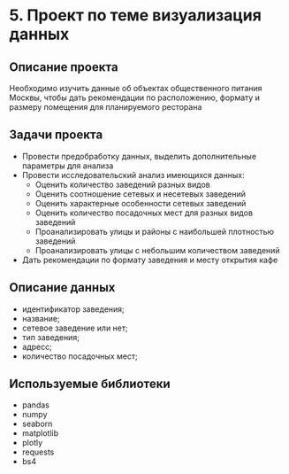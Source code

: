 # 5. Проект по теме визуализация данных
## Описание проекта
Необходимо изучить данные об объектах общественного питания Москвы, чтобы дать рекомендации по расположению, формату и размеру помещения для планируемого ресторана
## Задачи проекта
- Провести предобработку данных, выделить дополнительные параметры для анализа
- Провести исследовательский анализ имеющихся данных:
  - Оценить количество заведений разных видов
  - Оценить соотношение сетевых и несетевых заведений
  - Оценить характерные особенности сетевых заведений
  - Оценить количество посадочных мест для разных видов заведений
  - Проанализировать улицы и районы с наибольшей плотностью заведений
  - Проанализировать улицы с небольшим количеством заведений
- Дать рекомендации по формату заведения и месту открытия кафе
## Описание данных
- идентификатор заведения;
- название;
- сетевое заведение или нет;
- тип заведения;
- адресс;
- количество посадочных мест;

## Используемые библиотеки ##
- pandas
- numpy
- seaborn
- matplotlib
- plotly
- requests
- bs4